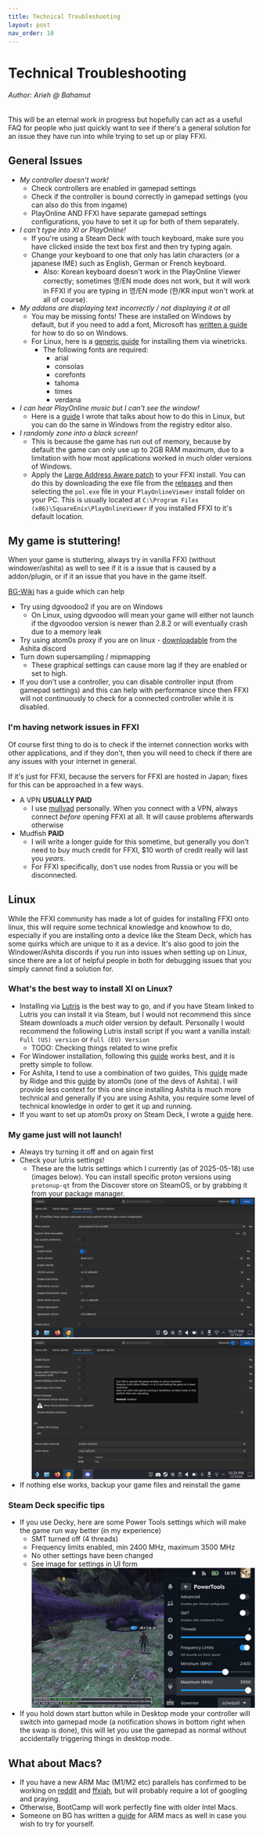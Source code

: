 ```yaml
---
title: Technical Troubleshooting
layout: post
nav_order: 10
---
```

# Technical Troubleshooting

###### Author: Arieh @ Bahamut

This will be an eternal work in progress but hopefully can act as a useful FAQ for people who just quickly want to see if there's a general solution for an issue they have run into while trying to set up or play FFXI.

## General Issues

* *My controller doesn't work!*
    * Check controllers are enabled in gamepad settings
    * Check if the controller is bound correctly in gamepad settings (you can also do this from ingame)
    * PlayOnline AND FFXI have separate gamepad settings configurations, you have to set it up for both of them separately.
* *I can't type into XI or PlayOnline!*
    * If you're using a Steam Deck with touch keyboard, make sure you have clicked inside the text box first and then try typing again.
    * Change your keyboard to one that only has latin characters (or a japanese IME) such as English, German or French keyboard.
        * Also: Korean keyboard doesn't work in the PlayOnline Viewer correctly; sometimes 영/EN mode does not work, but it will work in FFXI if you are typing in 영/EN mode (한/KR input won't work at all of course).
* *My addons are displaying text incorrectly / not displaying it at all*
    * You may be missing fonts! These are installed on Windows by default, but if you need to add a font, Microsoft has [written a guide](https://support.microsoft.com/en-us/office/add-a-font-b7c5f17c-4426-4b53-967f-455339c564c1) for how to do so on Windows.
    * For Linux, here is a [generic guide](https://simpler-website.pages.dev/html/2021/2/winetricks-tutorial-for-beginners/#install-a-font) for installing them via winetricks.
        * The following fonts are required:
            * arial
            * consolas
            * corefonts
            * tahoma
            * times
            * verdana
* *I can hear PlayOnline music but I can't see the window!*
    * Here is a [guide](https://ffxi-guides.github.io/troubleshooting/playonline-linux-window-problem.html) I wrote that talks about how to do this in Linux, but you can do the same in Windows from the registry editor also.
* *I randomly zone into a black screen!*
    * This is because the game has run out of memory, because by default the game can only use up to 2GB RAM maximum, due to a limitation with how most applications worked in much older versions of Windows.
    * Apply the [Large Address Aware patch](https://github.com/ThornyFFXI/LargeAddressAware) to your FFXI install. You can do this by downloading the exe file from the [releases](https://github.com/ThornyFFXI/LargeAddressAware/releases) and then selecting the `pol.exe` file in your `PlayOnlineViewer` install folder on your PC. This is usually located at `C:\Program Files (x86)\SquareEnix\PlayOnlineViewer` if you installed FFXI to it's default location.


## My game is stuttering!

When your game is stuttering, always try in vanilla FFXI (without windower/ashita) as well to see if it is a issue that is caused by a addon/plugin, or if it an issue that you have in the game itself.

[BG-Wiki](https://www.bg-wiki.com/ffxi/Graphics_Enhancement_Guide#FPS_Enhancements) has a guide which can help

* Try using dgvoodoo2 if you are on Windows
    * On Linux, using dgvoodoo will mean your game will either not launch if the dgvoodoo version is newer than 2.8.2 or will eventually crash due to a memory leak
* Try using atom0s proxy if you are on linux - [downloadable](https://discord.com/channels/264673946257850368/1127340838918291606/1132803135463759882) from the Ashita discord
* Turn down supersampling / mipmapping
    * These graphical settings can cause more lag if they are enabled or set to high.
* If you don't use a controller, you can disable controller input (from gamepad settings) and this can help with performance since then FFXI will not continuously to check for a connected controller while it is disabled.

### I'm having network issues in FFXI

Of course first thing to do is to check if the internet connection works with other applications, and if they don't, then you will need to check if there are any issues with your internet in general.

If it's just for FFXI, because the servers for FFXI are hosted in Japan; fixes for this can be approached in a few ways.

* A VPN **USUALLY PAID**
    * I use [mullvad](https://mullvad.net/en) personally. When you connect with a VPN, always connect *before* opening FFXI at all. It will cause problems afterwards otherwise 
* Mudfish **PAID**
    * I will write a longer guide for this sometime, but generally you don't need to buy much credit for FFXI, $10 worth of credit really will last you *years*.
    * For FFXI specifically, don't use nodes from Russia or you will be disconnected.

## Linux

While the FFXI community has made a lot of guides for installing FFXI onto linux, this will require some technical knowledge and knowhow to do, especially if you are installing onto a device like the Steam Deck, which has some quirks which are unique to it as a device. It's also good to join the Windower/Ashita discords if you run into issues when setting up on Linux, since there are a lot of helpful people in both for debugging issues that you simply cannot find a solution for.

### What's the best way to install XI on Linux?

* Installing via [Lutris](https://lutris.net/games/final-fantasy-xi-online/) is the best way to go, and if you have Steam linked to Lutris you can install it via Steam, but I would not recommend this since Steam downloads a _much_ older version by default. Personally I would recommend the following Lutris install script if you want a vanilla install: `Full (US) version` or `Full (EU) Version`
    * TODO: Checking things related to wine prefix
* For Windower installation, following this [guide](https://docs.windower.net/linux/) works best, and it is pretty simple to follow.
* For Ashita, I tend to use a combination of two guides, This [guide](https://bin.68degrees.no/?7c46d54826d65033#8HC1jBACSY1834jiqAu77AS87uxw4mkaE6UTk2XBMjwc) made by Ridge and this [guide](https://gist.github.com/atom0s/e6ddbb94408baba43e6fed5bee18ea9c) by atom0s (one of the devs of Ashita). I will provide less context for this one since installing Ashita is much more technical and generally if you are using Ashita, you require some level of technical knowledge in order to get it up and running.
* If you want to set up atom0s proxy on Steam Deck, I wrote a [guide](https://ffxi-guides.github.io/troubleshooting/setting-up-atomos-proxy.html) here.

### My game just will not launch!
* Always try turning it off and on again first
* Check your lutris settings!
    * These are the lutris settings which I currently (as of 2025-05-18) use (images below). You can install specific proton versions using `protonup-qt` from the Discover store on SteamOS, or by grabbing it from your package manager.
    ![wine settings 1](/assets/images/troubleshooting/general-troubleshooting/4yqGkVg.png)
    ![wine settings 2](/assets/images/troubleshooting/general-troubleshooting/Kcm7Et0.png)
* If nothing else works, backup your game files and reinstall the game

### Steam Deck specific tips
* If you use Decky, here are some Power Tools settings which will make the game run way better (in my experience)
    * SMT turned off (4 threads)
    * Frequency limits enabled, min 2400 MHz, maximum 3500 MHz
    * No other settings have been changed
    * See image for settings in UI form
    ![powertools settings](/assets/images/troubleshooting/general-troubleshooting/4xSt22y.png)
* If you hold down start button while in Desktop mode your controller will switch into gamepad mode (a notification shows in bottom right when the swap is done), this will let you use the gamepad as normal without accidentally triggering things in desktop mode.

## What about Macs?

* If you have a new ARM Mac (M1/M2 etc) parallels has confirmed to be working on [reddit](https://www.reddit.com/r/ffxi/s/zoswlN3hag) and [ffxiah](https://www.ffxiah.com/forum/topic/56026/apple-m1-support/), but will probably require a lot of googling and praying.
* Otherwise, BootCamp will work perfectly fine with older Intel Macs.
* Someone on BG has written a [guide](https://www.bg-wiki.com/ffxi/Mac_Installation_Guide) for ARM macs as well in case you wish to try for yourself. 